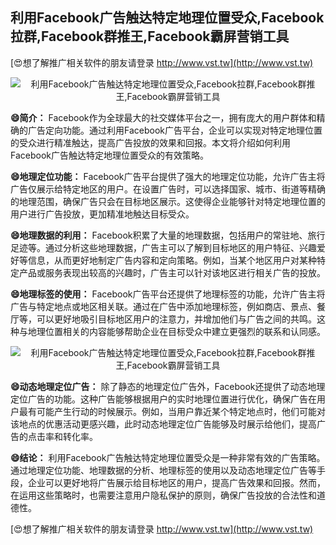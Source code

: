 ## **利用Facebook广告触达特定地理位置受众,Facebook拉群,Facebook群推王,Facebook霸屏营销工具**

[😍想了解推广相关软件的朋友请登录 http://www.vst.tw](http://www.vst.tw)

 <center><img src="https://vst.tw/MP4/tuiguang/png/1.png" alt="利用Facebook广告触达特定地理位置受众,Facebook拉群,Facebook群推王,Facebook霸屏营销工具"></center>

**😄简介：**
Facebook作为全球最大的社交媒体平台之一，拥有庞大的用户群体和精确的广告定向功能。通过利用Facebook广告平台，企业可以实现对特定地理位置的受众进行精准触达，提高广告投放的效果和回报。本文将介绍如何利用Facebook广告触达特定地理位置受众的有效策略。

**😄地理定位功能：**
Facebook广告平台提供了强大的地理定位功能，允许广告主将广告仅展示给特定地区的用户。在设置广告时，可以选择国家、城市、街道等精确的地理范围，确保广告只会在目标地区展示。这使得企业能够针对特定地理位置的用户进行广告投放，更加精准地触达目标受众。

**😄地理数据的利用：**
Facebook积累了大量的地理数据，包括用户的常驻地、旅行足迹等。通过分析这些地理数据，广告主可以了解到目标地区的用户特征、兴趣爱好等信息，从而更好地制定广告内容和定向策略。例如，当某个地区用户对某种特定产品或服务表现出较高的兴趣时，广告主可以针对该地区进行相关广告的投放。

**😄地理标签的使用：**
Facebook广告平台还提供了地理标签的功能，允许广告主将广告与特定地点或地区相关联。通过在广告中添加地理标签，例如商店、景点、餐厅等，可以更好地吸引目标地区用户的注意力，并增加他们与广告之间的共鸣。这种与地理位置相关的内容能够帮助企业在目标受众中建立更强烈的联系和认同感。

 <center><img src="https://vst.tw/MP4/tuiguang/png/5.png" alt="利用Facebook广告触达特定地理位置受众,Facebook拉群,Facebook群推王,Facebook霸屏营销工具"></center>

**😄动态地理定位广告：**
除了静态的地理定位广告外，Facebook还提供了动态地理定位广告的功能。这种广告能够根据用户的实时地理位置进行优化，确保广告在用户最有可能产生行动的时候展示。例如，当用户靠近某个特定地点时，他们可能对该地点的优惠活动更感兴趣，此时动态地理定位广告能够及时展示给他们，提高广告的点击率和转化率。

**😄结论：**
利用Facebook广告触达特定地理位置受众是一种非常有效的广告策略。通过地理定位功能、地理数据的分析、地理标签的使用以及动态地理定位广告等手段，企业可以更好地将广告展示给目标地区的用户，提高广告效果和回报。然而，在运用这些策略时，也需要注意用户隐私保护的原则，确保广告投放的合法性和道德性。

[😍想了解推广相关软件的朋友请登录 http://www.vst.tw](http://www.vst.tw)




